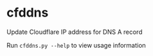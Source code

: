 # cfddns

Update Cloudflare IP address for DNS A record

Run `cfddns.py --help` to view usage information
